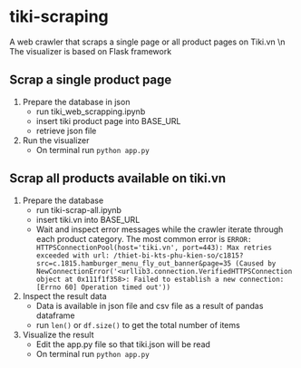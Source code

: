 # tiki-scraping
A web crawler that scraps a single page or all product pages on Tiki.vn \n
The visualizer is based on Flask framework
## Scrap a single product page
1. Prepare the database in json
    - run tiki_web_scrapping.ipynb
    - insert tiki product page into BASE_URL
    - retrieve json file
2. Run the visualizer
    - On terminal run `python app.py`
  
## Scrap all products available on tiki.vn
1. Prepare the database
    - run tiki-scrap-all.ipynb
    - insert tiki.vn into BASE_URL
    - Wait and inspect error messages while the crawler iterate through each product category. The most common error is ```ERROR: HTTPSConnectionPool(host='tiki.vn', port=443): Max retries exceeded with url: /thiet-bi-kts-phu-kien-so/c1815?src=c.1815.hamburger_menu_fly_out_banner&page=35 (Caused by NewConnectionError('<urllib3.connection.VerifiedHTTPSConnection object at 0x111f1f358>: Failed to establish a new connection: [Errno 60] Operation timed out'))```
2. Inspect the result data
    - Data is available in json file and csv file as a result of pandas dataframe
    - run `len()` or `df.size()` to get the total number of items
3. Visualize the result
    - Edit the app.py file so that tiki.json will be read
    - On terminal run  `python app.py`
